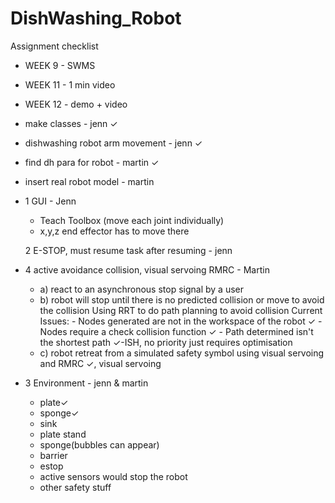 # DishWashing_Robot

Assignment checklist

- WEEK 9 - SWMS
- WEEK 11 - 1 min video
- WEEK 12 - demo + video

- make classes - jenn ✓
- dishwashing robot arm movement - jenn ✓
- find dh para for robot - martin ✓
- insert real robot model - martin

- 1 GUI - Jenn
  - Teach Toolbox (move each joint individually)
  - x,y,z end effector has to move there
  
  2 E-STOP, must resume task after resuming - jenn

- 4 active avoidance collision, visual servoing RMRC - Martin
  - a) react to an asynchronous stop signal by a user
  - b) robot will stop until there is no predicted collision or move to avoid the collision
       Using RRT to do path planning to avoid collision
        Current Issues:
            - Nodes generated are not in the workspace of the robot ✓
            - Nodes require a check collision function ✓
            - Path determined isn't the shortest path ✓-ISH, no priority just requires optimisation
  - c) robot retreat from a simulated safety symbol using visual servoing and RMRC ✓, visual servoing 
  
- 3 Environment - jenn & martin
  - plate✓
  - sponge✓
  - sink
  - plate stand
  - sponge(bubbles can appear)
  - barrier
  - estop
  - active sensors would stop the robot
  - other safety stuff
